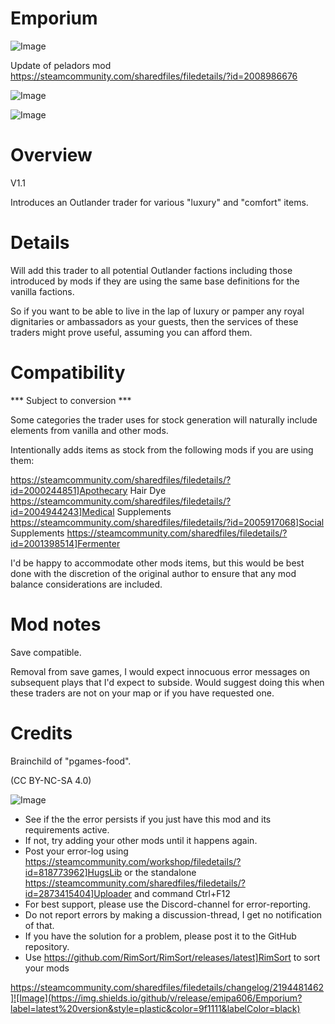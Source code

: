 # Emporium

![Image](https://i.imgur.com/buuPQel.png)

Update of peladors mod
https://steamcommunity.com/sharedfiles/filedetails/?id=2008986676

![Image](https://i.imgur.com/pufA0kM.png)

	
![Image](https://i.imgur.com/Z4GOv8H.png)


# Overview
 V1.1

Introduces an Outlander trader for various "luxury" and "comfort" items.

# Details


Will add this trader to all potential Outlander factions including those introduced by mods if they are using the same base definitions for the vanilla factions.

So if you want to be able to live in the lap of luxury or pamper any royal dignitaries or ambassadors as your guests, then the services of these traders might prove useful, assuming you can afford them.

# Compatibility
 *** Subject to conversion ***

Some categories the trader uses for stock generation will naturally include elements from vanilla and other mods.

Intentionally adds items as stock from the following mods if you are using them:

https://steamcommunity.com/sharedfiles/filedetails/?id=2000244851]Apothecary
Hair Dye
https://steamcommunity.com/sharedfiles/filedetails/?id=2004944243]Medical Supplements
https://steamcommunity.com/sharedfiles/filedetails/?id=2005917068]Social Supplements
https://steamcommunity.com/sharedfiles/filedetails/?id=2001398514]Fermenter

I'd be happy to accommodate other mods items, but this would be best done with the discretion of the original author to ensure that any mod balance considerations are included. 

# Mod notes


Save compatible.

Removal from save games, I would expect innocuous error messages on subsequent plays that I'd expect to subside. Would suggest doing this when these traders are not on your map or if you have requested one.

# Credits


Brainchild of "pgames-food".

(CC BY-NC-SA 4.0)


![Image](https://i.imgur.com/PwoNOj4.png)



-  See if the the error persists if you just have this mod and its requirements active.
-  If not, try adding your other mods until it happens again.
-  Post your error-log using https://steamcommunity.com/workshop/filedetails/?id=818773962]HugsLib or the standalone https://steamcommunity.com/sharedfiles/filedetails/?id=2873415404]Uploader and command Ctrl+F12
-  For best support, please use the Discord-channel for error-reporting.
-  Do not report errors by making a discussion-thread, I get no notification of that.
-  If you have the solution for a problem, please post it to the GitHub repository.
-  Use https://github.com/RimSort/RimSort/releases/latest]RimSort to sort your mods



https://steamcommunity.com/sharedfiles/filedetails/changelog/2194481462]![Image](https://img.shields.io/github/v/release/emipa606/Emporium?label=latest%20version&style=plastic&color=9f1111&labelColor=black)

